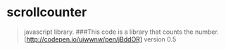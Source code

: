 # scrollcounter
>javascript library.
###This code is a library that counts the number.
[http://codepen.io/uiwwnw/pen/jBddOR]
version 0.5